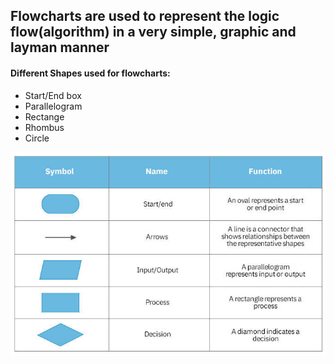 ## Flowcharts are used to represent the logic flow(algorithm) in a very simple, graphic and layman manner
#### Different Shapes used for flowcharts:
- Start/End box
- Parallelogram
- Rectange
- Rhombus
- Circle

![alt text](image.png)

